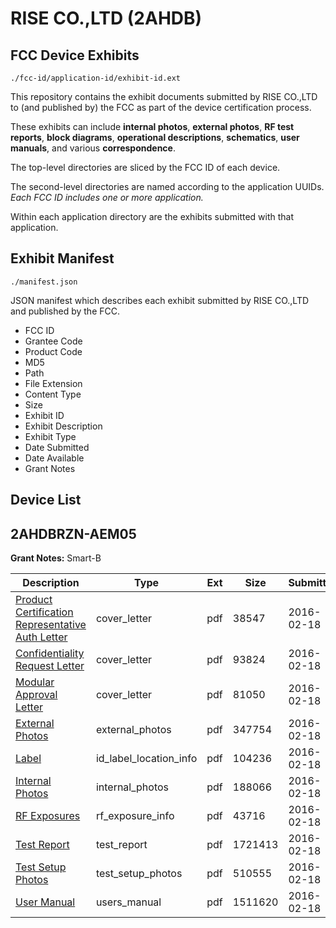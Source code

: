 # RISE CO.,LTD (2AHDB)
## FCC Device Exhibits

```
./fcc-id/application-id/exhibit-id.ext
```

This repository contains the exhibit documents submitted by RISE CO.,LTD to (and published by) the FCC as part of the device certification process.

These exhibits can include **internal photos**, **external photos**, **RF test reports**, **block diagrams**, **operational descriptions**, **schematics**, **user manuals**, and various **correspondence**.

The top-level directories are sliced by the FCC ID of each device.

The second-level directories are named according to the application UUIDs. *Each FCC ID includes one or more application.*

Within each application directory are the exhibits submitted with that application. 

## Exhibit Manifest

```
./manifest.json
```

JSON manifest which describes each exhibit submitted by RISE CO.,LTD and published by the FCC.

- FCC ID
- Grantee Code
- Product Code
- MD5
- Path
- File Extension
- Content Type
- Size
- Exhibit ID
- Exhibit Description
- Exhibit Type
- Date Submitted
- Date Available
- Grant Notes

## Device List
## 2AHDBRZN-AEM05
**Grant Notes:** Smart-B

| Description | Type | Ext | Size | Submitted | Available |
| ----------- | ---- | --- | ---- | --------- | --------- |
| [Product Certification Representative Auth Letter](2AHDBRZN-AEM05/b43af31e5270fbc3b040511049bce02d/2906019.pdf) | cover_letter | pdf | 38547 | 2016-02-18 | 2016-02-18 |
| [Confidentiality Request Letter](2AHDBRZN-AEM05/b43af31e5270fbc3b040511049bce02d/2906020.pdf) | cover_letter | pdf | 93824 | 2016-02-18 | 2016-02-18 |
| [Modular Approval Letter](2AHDBRZN-AEM05/b43af31e5270fbc3b040511049bce02d/2906021.pdf) | cover_letter | pdf | 81050 | 2016-02-18 | 2016-02-18 |
| [External Photos](2AHDBRZN-AEM05/b43af31e5270fbc3b040511049bce02d/2906030.pdf) | external_photos | pdf | 347754 | 2016-02-18 | 2016-02-18 |
| [Label](2AHDBRZN-AEM05/b43af31e5270fbc3b040511049bce02d/2906029.pdf) | id_label_location_info | pdf | 104236 | 2016-02-18 | 2016-02-18 |
| [Internal Photos](2AHDBRZN-AEM05/b43af31e5270fbc3b040511049bce02d/2906031.pdf) | internal_photos | pdf | 188066 | 2016-02-18 | 2016-02-18 |
| [RF Exposures](2AHDBRZN-AEM05/b43af31e5270fbc3b040511049bce02d/2906027.pdf) | rf_exposure_info | pdf | 43716 | 2016-02-18 | 2016-02-18 |
| [Test Report](2AHDBRZN-AEM05/b43af31e5270fbc3b040511049bce02d/2906028.pdf) | test_report | pdf | 1721413 | 2016-02-18 | 2016-02-18 |
| [Test Setup Photos](2AHDBRZN-AEM05/b43af31e5270fbc3b040511049bce02d/2906026.pdf) | test_setup_photos | pdf | 510555 | 2016-02-18 | 2016-02-18 |
| [User Manual](2AHDBRZN-AEM05/b43af31e5270fbc3b040511049bce02d/2906041.pdf) | users_manual | pdf | 1511620 | 2016-02-18 | 2016-02-18 |
